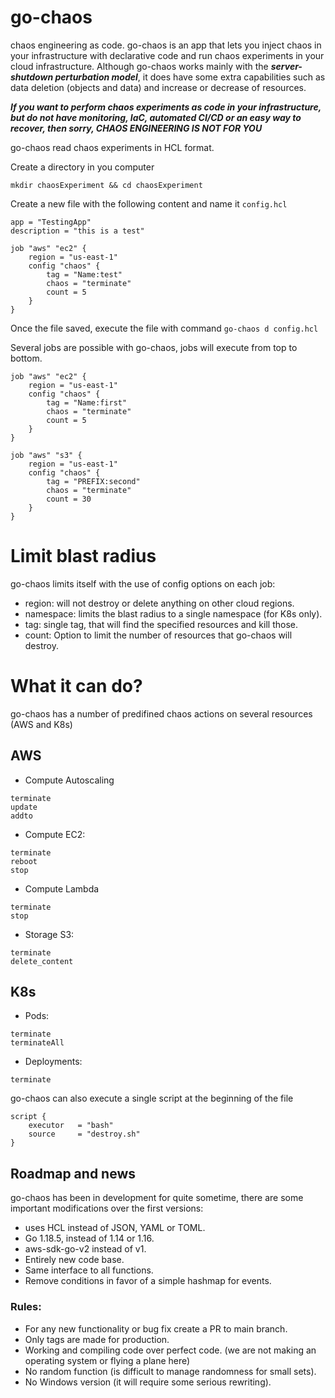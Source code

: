# go-chaos

chaos engineering as code. go-chaos is an app that lets you inject chaos in your infrastructure
with declarative code and run chaos experiments in your cloud infrastructure. Although go-chaos works mainly with the ***server-shutdown perturbation model***, it does have some extra capabilities such as data deletion (objects and data) and increase or decrease of resources.

***If you want to perform chaos experiments as code in your infrastructure, but do not have monitoring, IaC, automated CI/CD or an easy way to recover, then sorry, CHAOS ENGINEERING IS NOT FOR YOU***

go-chaos read chaos experiments in HCL format.

Create a directory in you computer

```
mkdir chaosExperiment && cd chaosExperiment
```

Create a new file with the following content and name it `config.hcl`

```
app = "TestingApp"
description = "this is a test" 
    
job "aws" "ec2" {
    region = "us-east-1"
    config "chaos" {
        tag = "Name:test"
        chaos = "terminate"
        count = 5
    }
}
```
Once the file saved, execute the file with command `go-chaos d config.hcl`

Several jobs are possible with go-chaos, jobs will execute from top to bottom. 
```
job "aws" "ec2" {
    region = "us-east-1"
    config "chaos" {
        tag = "Name:first"
        chaos = "terminate"
        count = 5
    }
}

job "aws" "s3" {
    region = "us-east-1"
    config "chaos" {
        tag = "PREFIX:second"
        chaos = "terminate"
        count = 30
    }
}

```
# Limit blast radius

go-chaos limits itself with the use of config options on each job: 
* region:  will not destroy or delete anything on other cloud regions.
* namespace: limits the blast radius to a single namespace (for K8s only).
* tag:     single tag, that will find the specified resources and kill those. 
* count:   Option to limit the number of resources that go-chaos will destroy. 

# What it can do? 
go-chaos has a number of predifined chaos actions on several resources (AWS and K8s)

## AWS

* Compute Autoscaling
```
terminate
update
addto
```

* Compute EC2:
```
terminate
reboot
stop
```

* Compute Lambda
```
terminate
stop
```

* Storage S3:
```
terminate
delete_content
```

## K8s

* Pods:
```
terminate
terminateAll
```

* Deployments:
```
terminate
```

go-chaos can also execute a single script at the beginning of the file
```
script {
    executor   = "bash"
    source     = "destroy.sh"
}
```



## Roadmap and news

go-chaos has been in development for quite sometime, there are some important modifications over the first versions: 
* uses HCL instead of JSON, YAML or TOML. 
* Go 1.18.5, instead of 1.14 or 1.16.
* aws-sdk-go-v2 instead of v1. 
* Entirely new code base. 
* Same interface to all functions.
* Remove conditions in favor of a simple hashmap for events. 

### Rules: 
* For any new functionality or bug fix create a PR to main branch.
* Only tags are made for production.
* Working and compiling code over perfect code. (we are not making an operating system or flying a plane here) 
* No random function (is difficult to manage randomness for small sets).
* No Windows version (it will require some serious rewriting).
